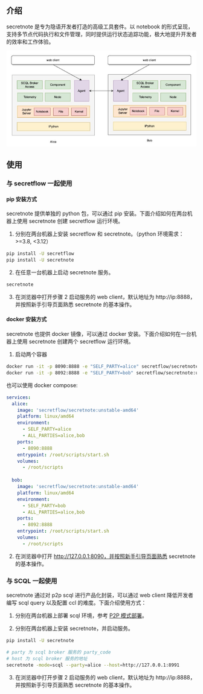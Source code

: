 ## 介绍

secretnote 是专为隐语开发者打造的高级工具套件。以 notebook 的形式呈现，支持多节点代码执行和文件管理，同时提供运行状态追踪功能，极大地提升开发者的效率和工作体验。

<p align="center"><img alt="architecture" src="./docs/static/img/secretnote.jpg"></p>

## 使用

### 与 secretflow 一起使用

#### pip 安装方式

secretnote 提供单独的 python 包，可以通过 pip 安装。下面介绍如何在两台机器上使用 secretnote 创建 secretflow 运行环境。

1. 分别在两台机器上安装 secretflow 和 secretnote。（python 环境需求：>=3.8, <3.12）

```bash
pip install -U secretflow
pip install -U secretnote
```

2. 在任意一台机器上启动 secretnote 服务。

```bash
secretnote
```

3. 在浏览器中打开步骤 2 启动服务的 web client，默认地址为 http://ip:8888，并按照新手引导页面熟悉 secretnote 的基本操作。

#### docker 安装方式

secretnote 也提供 docker 镜像，可以通过 docker 安装。下面介绍如何在一台机器上使用 secretnote 创建两个 secretflow 运行环境。

1. 启动两个容器

```bash
docker run -it -p 8090:8888 -e "SELF_PARTY=alice" secretflow/secretnote:unstable-amd64
docker run -it -p 8092:8888 -e "SELF_PARTY=bob" secretflow/secretnote:unstable-amd64
```

也可以使用 docker compose:

```yml
services:
  alice:
    image: 'secretflow/secretnote:unstable-amd64'
    platform: linux/amd64
    environment:
      - SELF_PARTY=alice
      - ALL_PARTIES=alice,bob
    ports:
      - 8090:8888
    entrypoint: /root/scripts/start.sh
    volumes:
      - /root/scripts

  bob:
    image: 'secretflow/secretnote:unstable-amd64'
    platform: linux/amd64
    environment:
      - SELF_PARTY=bob
      - ALL_PARTIES=alice,bob
    ports:
      - 8092:8888
    entrypoint: /root/scripts/start.sh
    volumes:
      - /root/scripts
```

2. 在浏览器中打开 http://127.0.0.1:8090，并按照新手引导页面熟悉 secretnote 的基本操作。

### 与 SCQL 一起使用

secretnote 通过对 p2p scql 进行产品化封装，可以通过 web client 降低开发者编写 scql query 以及配置 ccl 的难度。下面介绍使用方式：

1. 分别在两台机器上部署 scql 环境，参考 [P2P 模式部署](https://www.secretflow.org.cn/docs/scql/0.5.0b2/zh-Hans/topics/deployment/how-to-deploy-p2p-cluster)。

2. 分别在两台机器上安装 secretnote，并启动服务。

```bash
pip install -U secretnote
```

```bash
# party 为 scql broker 服务的 party_code
# host 为 scql broker 服务的地址
secretnote -mode=scql --party=alice --host=http://127.0.0.1:8991
```

3. 在浏览器中打开步骤 2 启动服务的 web client，默认地址为 http://ip:8888，并按照新手引导页面熟悉 secretnote 的基本操作。
